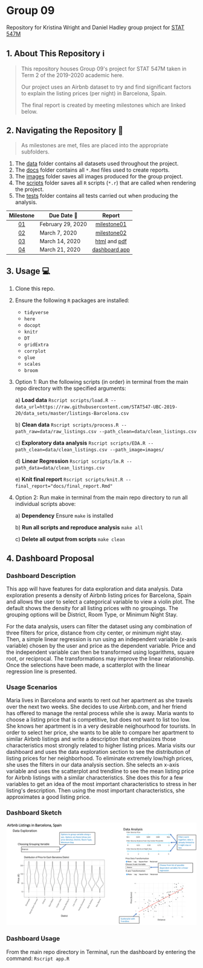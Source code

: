 # Group 09
Repository for Kristina Wright and Daniel Hadley group project for [STAT 547M](https://stat545.stat.ubc.ca/)

## 1. About This Repository :information_source:
> This repository houses Group 09's project for STAT 547M taken in Term 2 of the 2019-2020 academic here.
>
> Our project uses an Airbnb dataset to try and find significant factors to explain the listing prices (per night) in Barcelona, Spain.
>
> The final report is created by meeting milestones which are linked below.

## 2. Navigating the Repository :file_folder:
> As milestones are met, files are placed into the appropriate subfolders. 

1. The [data](https://github.com/hadleyd2/group_09-1/tree/master/data) folder contains all datasets used throughout the project.
1. The [docs](https://github.com/hadleyd2/group_09-1/tree/master/docs) folder contains all `*.Rmd` files used to create reports.
1. The [images](https://github.com/hadleyd2/group_09-1/tree/master/images) folder saves all images produced for the group project.
1. The [scripts](https://github.com/hadleyd2/group_09-1/tree/master/scripts) folder saves all `R` scripts (`*.r`) that are called when rendering the project.
1. The [tests](https://github.com/hadleyd2/group_09-1/tree/master/tests) folder contains all tests carried out when producing the analysis.

| Milestone | Due Date :date: | Report
| :--: | ---- | :--------------: |
| [01](https://stat545.stat.ubc.ca/evaluation/milestone_01/milestone_01/) | February 29, 2020 | [milestone01](https://hadleyd2.github.io/group_09-1/docs/milestone01/milestone01.html) |
| [02](https://stat545.stat.ubc.ca/evaluation/milestone_02/milestone_02/) | March 7, 2020 | [milestone02](https://hadleyd2.github.io/group_09-1/docs/milestone02/milestone02.html) |
| [03](https://stat545.stat.ubc.ca/evaluation/milestone_03/milestone_03/) | March 14, 2020 | [html](https://hadleyd2.github.io/group_09-1/docs/final_report.html) and [pdf](https://hadleyd2.github.io/group_09-1/docs/final_report.pdf) |
| [04](https://stat545.stat.ubc.ca/evaluation/milestone_04/milestone_04/) | March 21, 2020 | [dashboard app](https://https://raw.githubusercontent.com/hadleyd2/group_09-1/master/app.R) |

## 3. Usage :computer:

1. Clone this repo.

1. Ensure the following `R` packages are installed:

    - `tidyverse`
    - `here`
    - `docopt`
    - `knitr`
    - `DT`
    - `gridExtra`
    - `corrplot`
    - `glue`
    - `scales`
    - `broom`
  
1. Option 1: Run the following scripts (in order) in terminal from the main repo directory with the specified arguments:

    a) **Load data**
    `Rscript scripts/load.R --data_url=https://raw.githubusercontent.com/STAT547-UBC-2019-20/data_sets/master/listings-Barcelona.csv`
  
    b) **Clean data**
    `Rscript scripts/process.R --path_raw=data/raw_listings.csv --path_clean=data/clean_listings.csv`
  
    c) **Exploratory data analysis**
    `Rscript scripts/EDA.R --path_clean=data/clean_listings.csv --path_image=images/`
    
    d) **Linear Regression**
    `Rscript scripts/lm.R --path_data=data/clean_listings.csv`
  
    e) **Knit final report**
    `Rscript scripts/knit.R --final_report="docs/final_report.Rmd"`

1. Option 2: Run make in terminal from the main repo directory to run all individual scripts above:

    a) **Dependency**
    Ensure `make` is installed
    
    b) **Run all scripts and reproduce analysis**
    `make all`
    
    c) **Delete all output from scripts**
    `make clean`
    
## 4. Dashboard Proposal

### Dashboard Description

This app will have features for data exploration and data analysis. Data exploration presents a density of Airbnb listing prices for Barcelona, Spain and allows the user to select a categorical variable to view a violin plot. The default shows the density for all listing prices with no groupings. The grouping options will be District, Room Type, or Minimum Night Stay.

For the data analysis, users can filter the dataset using any combination of three filters for price, distance from city center, or minimum night stay. Then, a simple linear regression is run using an independent variable (x-axis variable) chosen by the user and price as the dependent variable. Price and the independent variable can then be transformed using logarithms, square root, or reciprocal. The transformations may improve the linear relationship. Once the selections have been made, a scatterplot with the linear regression line is presented.

### Usage Scenarios

Maria lives in Barcelona and wants to rent out her apartment as she travels over the next two weeks. She decides to use Airbnb.com, and her friend has offered to manage the rental process while she is away. Maria wants to choose a listing price that is competitive, but does not want to list too low. She knows her apartment is in a very desirable neighourhood for tourists. In order to select her price, she wants to be able to compare her apartment to similar Airbnb listings and write a description that emphasizes those characteristics most strongly related to higher listing prices. Maria visits our dashboard and uses the data exploration section to see the distribution of listing prices for her neighborhood. To eliminate extremely low/high prices, she uses the filters in our data analysis section. She selects an x-axis variable and uses the scatterplot and trendline to see the mean listing price for Airbnb listings with a similar characteristics. She does this for a few variables to get an idea of the most important characteristics to stress in her listing's description. Then using the most important characteristics, she approximates a good listing price.


### Dashboard Sketch

![First draft of Dashboard Sketch](images/Dashboard-Sketch.png)

### Dashboard Usage

From the main repo directory in Terminal, run the dashboard by entering the command: `Rscript app.R`